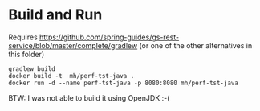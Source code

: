 # Build and Run 

Requires https://github.com/spring-guides/gs-rest-service/blob/master/complete/gradlew 
(or one of the other alternatives in this folder)

    gradlew build
    docker build -t  mh/perf-tst-java . 
    docker run -d --name perf-tst-java -p 8080:8080 mh/perf-tst-java

BTW: I was not able to build it using OpenJDK :-(